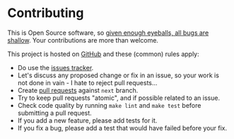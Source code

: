 # Contributing

This is Open Source software, so [given enough eyeballs, all bugs are shallow](https://en.wikipedia.org/wiki/Linus%27s_Law). Your contributions are more than welcome.

This project is hosted on [GitHub](https://githhub.com/vincentmin/privapy) and these (common) rules apply:

- Do use the [issues tracker](https://githhub.com/vincentmin/privapy/issues).
- Let's discuss any proposed change or fix in an issue, so your work is not done in vain - I hate to reject pull requests...
- Create [pull requests](https://githhub.com/vincentmin/privapy/pulls) against `next` branch.
- Try to keep pull requests "atomic", and if possible related to an issue.
- Check code quality by running `make lint` and `make test` before submitting a pull request.
- If you add a new feature, please add tests for it.
- If you fix a bug, please add a test that would have failed before your fix.
